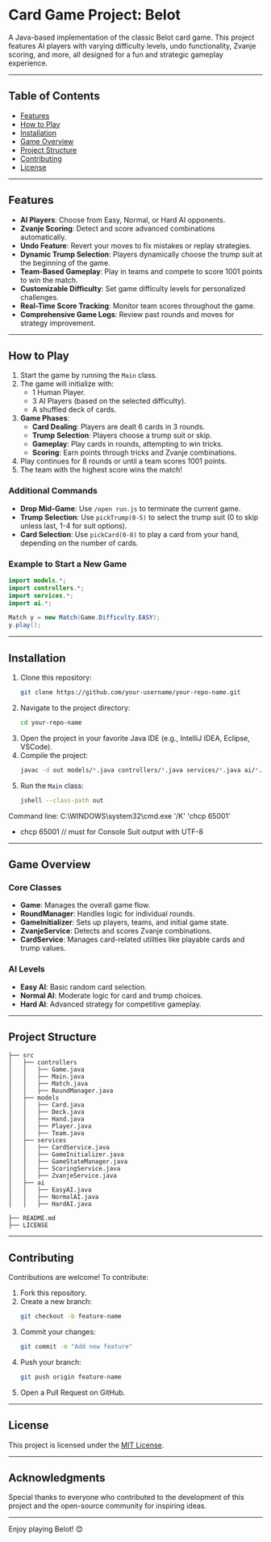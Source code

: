 # Card Game Project: Belot

A Java-based implementation of the classic Belot card game. This project features AI players with varying difficulty levels, undo functionality, Zvanje scoring, and more, all designed for a fun and strategic gameplay experience.

---

## Table of Contents
- [Features](#features)
- [How to Play](#how-to-play)
- [Installation](#installation)
- [Game Overview](#game-overview)
- [Project Structure](#project-structure)
- [Contributing](#contributing)
- [License](#license)

---

## Features
- **AI Players**: Choose from Easy, Normal, or Hard AI opponents.
- **Zvanje Scoring**: Detect and score advanced combinations automatically.
- **Undo Feature**: Revert your moves to fix mistakes or replay strategies.
- **Dynamic Trump Selection**: Players dynamically choose the trump suit at the beginning of the game.
- **Team-Based Gameplay**: Play in teams and compete to score 1001 points to win the match.
- **Customizable Difficulty**: Set game difficulty levels for personalized challenges.
- **Real-Time Score Tracking**: Monitor team scores throughout the game.
- **Comprehensive Game Logs**: Review past rounds and moves for strategy improvement.

---

## How to Play
1. Start the game by running the `Main` class.
2. The game will initialize with:
   - 1 Human Player.
   - 3 AI Players (based on the selected difficulty).
   - A shuffled deck of cards.
3. **Game Phases**:
   - **Card Dealing**: Players are dealt 6 cards in 3 rounds.
   - **Trump Selection**: Players choose a trump suit or skip.
   - **Gameplay**: Play cards in rounds, attempting to win tricks.
   - **Scoring**: Earn points through tricks and Zvanje combinations.
4. Play continues for 8 rounds or until a team scores 1001 points.
5. The team with the highest score wins the match!

### Additional Commands
- **Drop Mid-Game**: Use `/open run.js` to terminate the current game.
- **Trump Selection**: Use `pickTrump(0-5)` to select the trump suit (0 to skip unless last, 1-4 for suit options).
- **Card Selection**: Use `pickCard(0-8)` to play a card from your hand, depending on the number of cards.

### Example to Start a New Game
```java
import models.*;
import controllers.*;
import services.*;
import ai.*;

Match y = new Match(Game.Difficulty.EASY);
y.play();
```

---

## Installation

1. Clone this repository:
   ```bash
   git clone https://github.com/your-username/your-repo-name.git
   ```
2. Navigate to the project directory:
   ```bash
   cd your-repo-name
   ```
3. Open the project in your favorite Java IDE (e.g., IntelliJ IDEA, Eclipse, VSCode).
4. Compile the project:
   ```bash
   javac -d out models/*.java controllers/*.java services/*.java ai/*.java
   ```
5. Run the `Main` class:
   ```bash
   jshell --class-path out
   ```

Command line: C:\WINDOWS\system32\cmd.exe '/K' 'chcp 65001'
- chcp 65001 // must for Console Suit output with UTF-8
---

## Game Overview
### Core Classes
- **Game**: Manages the overall game flow.
- **RoundManager**: Handles logic for individual rounds.
- **GameInitializer**: Sets up players, teams, and initial game state.
- **ZvanjeService**: Detects and scores Zvanje combinations.
- **CardService**: Manages card-related utilities like playable cards and trump values.

### AI Levels
- **Easy AI**: Basic random card selection.
- **Normal AI**: Moderate logic for card and trump choices.
- **Hard AI**: Advanced strategy for competitive gameplay.

---

## Project Structure
```plaintext
├── src
│   ├── controllers
│   │   ├── Game.java
│   │   ├── Main.java
│   │   ├── Match.java
│   │   ├── RoundManager.java
│   ├── models
│   │   ├── Card.java
│   │   ├── Deck.java
│   │   ├── Hand.java
│   │   ├── Player.java
│   │   ├── Team.java
│   ├── services
│   │   ├── CardService.java
│   │   ├── GameInitializer.java
│   │   ├── GameStateManager.java
│   │   ├── ScoringService.java
│   │   ├── ZvanjeService.java
│   ├── ai
│   │   ├── EasyAI.java
│   │   ├── NormalAI.java
│   │   ├── HardAI.java

├── README.md
├── LICENSE
```

---

## Contributing
Contributions are welcome! To contribute:

1. Fork this repository.
2. Create a new branch:
   ```bash
   git checkout -b feature-name
   ```
3. Commit your changes:
   ```bash
   git commit -m "Add new feature"
   ```
4. Push your branch:
   ```bash
   git push origin feature-name
   ```
5. Open a Pull Request on GitHub.

---

## License
This project is licensed under the [MIT License](LICENSE).

---

## Acknowledgments
Special thanks to everyone who contributed to the development of this project and the open-source community for inspiring ideas.

---

Enjoy playing Belot! 😊

